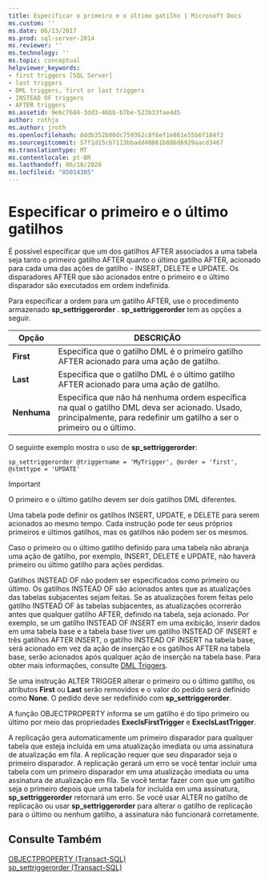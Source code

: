 ```yaml
---
title: Especificar o primeiro e o último gatilho | Microsoft Docs
ms.custom: ''
ms.date: 06/13/2017
ms.prod: sql-server-2014
ms.reviewer: ''
ms.technology: ''
ms.topic: conceptual
helpviewer_keywords:
- first triggers [SQL Server]
- last triggers
- DML triggers, first or last triggers
- INSTEAD OF triggers
- AFTER triggers
ms.assetid: 9e6c7684-3dd3-46bb-b7be-523b33fae4d5
author: rothja
ms.author: jroth
ms.openlocfilehash: 8ddb352b00dc759362c8f6ef1e861e55b6f184f2
ms.sourcegitcommit: 57f1d15c67113bbadd40861b886d6929aacd3467
ms.translationtype: MT
ms.contentlocale: pt-BR
ms.lasthandoff: 06/18/2020
ms.locfileid: "85014305"
---
```

# <a name="specify-first-and-last-triggers"></a>Especificar o primeiro e o último gatilhos
  É possível especificar que um dos gatilhos AFTER associados a uma tabela seja tanto o primeiro gatilho AFTER quanto o último gatilho AFTER, acionado para cada uma das ações de gatilho - INSERT, DELETE e UPDATE. Os disparadores AFTER que são acionados entre o primeiro e o último disparador são executados em ordem indefinida.  
  
 Para especificar a ordem para um gatilho AFTER, use o procedimento armazenado **sp_settriggerorder** . **sp_settriggerorder** tem as opções a seguir.  
  
|Opção|DESCRIÇÃO|  
|------------|-----------------|  
|**First**|Especifica que o gatilho DML é o primeiro gatilho AFTER acionado para uma ação de gatilho.|  
|**Last**|Especifica que o gatilho DML é o último gatilho AFTER acionado para uma ação de gatilho.|  
|**Nenhuma**|Especifica que não há nenhuma ordem específica na qual o gatilho DML deva ser acionado. Usado, principalmente, para redefinir um gatilho a ser o primeiro ou o último.|  
  
 O seguinte exemplo mostra o uso de **sp_settriggerorder**:  
  
```  
sp_settriggerorder @triggername = 'MyTrigger', @order = 'first', @stmttype = 'UPDATE'  
```  
  
> [!IMPORTANT]  
>  O primeiro e o último gatilho devem ser dois gatilhos DML diferentes.  
  
 Uma tabela pode definir os gatilhos INSERT, UPDATE, e DELETE para serem acionados ao mesmo tempo. Cada instrução pode ter seus próprios primeiros e últimos gatilhos, mas os gatilhos não podem ser os mesmos.  
  
 Caso o primeiro ou o último gatilho definido para uma tabela não abranja uma ação de gatilho, por exemplo, INSERT, DELETE e UPDATE, não haverá primeiro ou último gatilho para ações perdidas.  
  
 Gatilhos INSTEAD OF não podem ser especificados como primeiro ou último. Os gatilhos INSTEAD OF são acionados antes que as atualizações das tabelas subjacentes sejam feitas. Se as atualizações forem feitas pelo gatilho INSTEAD OF às tabelas subjacentes, as atualizações ocorrerão antes que qualquer gatilho AFTER, definido na tabela, seja acionado. Por exemplo, se um gatilho INSTEAD OF INSERT em uma exibição, inserir dados em uma tabela base e a tabela base tiver um gatilho INSTEAD OF INSERT e três gatilhos AFTER INSERT, o gatilho INSTEAD OF INSERT na tabela base, será acionado em vez da ação de inserção e os gatilhos AFTER na tabela base, serão acionados após qualquer ação de inserção na tabela base. Para obter mais informações, consulte [DML Triggers](dml-triggers.md).  
  
 Se uma instrução ALTER TRIGGER alterar o primeiro ou o último gatilho, os atributos **First** ou **Last** serão removidos e o valor do pedido será definido como **None**. O pedido deve ser redefinido com **sp_settriggerorder**.  
  
 A função OBJECTPROPERTY informa se um gatilho é do tipo primeiro ou último por meio das propriedades **ExecIsFirstTrigger** e **ExecIsLastTrigger**.  
  
 A replicação gera automaticamente um primeiro disparador para qualquer tabela que esteja incluída em uma atualização imediata ou uma assinatura de atualização em fila. A replicação requer que seu disparador seja o primeiro disparador. A replicação gerará um erro se você tentar incluir uma tabela com um primeiro disparador em uma atualização imediata ou uma assinatura de atualização em fila. Se você tentar fazer com que um gatilho seja o primeiro depois que uma tabela for incluída em uma assinatura, **sp_settriggerorder** retornará um erro. Se você usar ALTER no gatilho de replicação ou usar **sp_settriggerorder** para alterar o gatilho de replicação para o último ou nenhum gatilho, a assinatura não funcionará corretamente.  
  
## <a name="see-also"></a>Consulte Também  
 [OBJECTPROPERTY &#40;Transact-SQL&#41;](/sql/t-sql/functions/objectpropertyex-transact-sql)   
 [sp_settriggerorder &#40;Transact-SQL&#41;](/sql/relational-databases/system-stored-procedures/sp-settriggerorder-transact-sql)  
  
  
